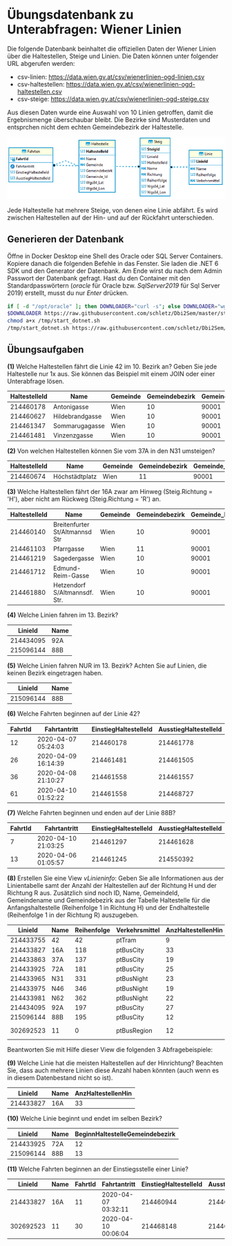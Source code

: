 # Übungsdatenbank zu Unterabfragen: Wiener Linien

Die folgende Datenbank beinhaltet die offiziellen Daten der Wiener Linien über die Haltestellen,
Steige und Linien. Die Daten können unter folgender URL abgerufen werden:

- csv-linien: https://data.wien.gv.at/csv/wienerlinien-ogd-linien.csv
- csv-haltestellen: https://data.wien.gv.at/csv/wienerlinien-ogd-haltestellen.csv
- csv-steige: https://data.wien.gv.at/csv/wienerlinien-ogd-steige.csv

Aus diesen Daten wurde eine Auswahl von 10 Linien getroffen, damit die Ergebnismenge überschaubar
bleibt. Die Bezirke sind Musterdaten und entsprchen nicht dem echten Gemeindebezirk der Haltestelle.

![](datenmodell_1044.png)

Jede Haltestelle hat mehrere Steige, von denen eine Linie abfährt. Es wird zwischen Haltestellen
auf der Hin- und auf der Rückfahrt unterschieden.

## Generieren der Datenbank

Öffne in Docker Desktop eine Shell des Oracle oder SQL Server Containers. Kopiere danach die
folgenden Befehle in das Fenster. Sie laden die .NET 6 SDK und den Generator der Datenbank.
Am Ende wirst du nach dem Admin Passwort der Datenbank gefragt. Hast du den Container mit den
Standardpasswörtern (*oracle* für Oracle bzw. *SqlServer2019* für Sql Server 2019) erstellt,
musst du nur *Enter* drücken.

```bash
if [ -d "/opt/oracle" ]; then DOWNLOADER="curl -s"; else DOWNLOADER="wget -q -O /dev/stdout"; fi
$DOWNLOADER https://raw.githubusercontent.com/schletz/Dbi2Sem/master/start_dotnet.sh > /tmp/start_dotnet.sh
chmod a+x /tmp/start_dotnet.sh
/tmp/start_dotnet.sh https://raw.githubusercontent.com/schletz/Dbi2Sem/master/WienerlinienDb/WienerlinienDb.tar

```


## Übungsaufgaben

**(1)** Welche Haltestellen fährt die Linie 42 im 10. Bezirk an? Geben Sie jede Haltestelle nur 1x
        aus. Sie können das Beispiel mit einem JOIN oder einer Unterabfrage lösen.

| HaltestelleId | Name            | Gemeinde | Gemeindebezirk | Gemeinde_Id | Wgs84_Lat        | Wgs84_Lon        |
| ------------- | --------------- | -------- | -------------- | ----------- | ---------------- | ---------------- |
| 214460178     | Antonigasse     | Wien     | 10             | 90001       | 48.2259528660072 | 16.32978184724   |
| 214460627     | Hildebrandgasse | Wien     | 10             | 90001       | 48.2231580146262 | 16.3385763538715 |
| 214461347     | Sommarugagasse  | Wien     | 10             | 90001       | 48.2261683086003 | 16.3316323767253 |
| 214461481     | Vinzenzgasse    | Wien     | 10             | 90001       | 48.2250013170396 | 16.3344171541061 |

**(2)** Von welchen Haltestellen können Sie vom 37A in den N31 umsteigen?

| HaltestelleId | Name           | Gemeinde | Gemeindebezirk | Gemeinde_Id | Wgs84_Lat        | Wgs84_Lon        |
| ------------- | -------------- | -------- | -------------- | ----------- | ---------------- | ---------------- |
| 214460674     | Höchstädtplatz | Wien     | 11             | 90001       | 48.2392427792165 | 16.3769074670449 |

**(3)** Welche Haltestellen fährt der 16A zwar am Hinweg (Steig.Richtung = 'H'), aber nicht am
        Rückweg (Steig.Richtung = 'R') an.  

| HaltestelleId | Name                           | Gemeinde | Gemeindebezirk | Gemeinde_Id | Wgs84_Lat        | Wgs84_Lon        |
| ------------- | ------------------------------ | -------- | -------------- | ----------- | ---------------- | ---------------- |
| 214460140     | Breitenfurter St/Altmannsd Str | Wien     | 10             | 90001       | 48.1655992519806 | 16.3166125451748 |
| 214461103     | Pfarrgasse                     | Wien     | 11             | 90001       | 48.1496351919079 | 16.347092382765  |
| 214461219     | Sagedergasse                   | Wien     | 10             | 90001       | 48.1615427900746 | 16.3177534055856 |
| 214461712     | Edmund-Reim-Gasse              | Wien     | 10             | 90001       | 48.162525477941  | 16.3142050602134 |
| 214461880     | Hetzendorf S/Altmannsdf. Str.  | Wien     | 10             | 90001       | 48.166605828002  | 16.3157501625021 |

**(4)** Welche Linien fahren im 13. Bezirk?

| LinieId   | Name |
| --------- | ---- |
| 214434095 | 92A  |
| 215096144 | 88B  |

**(5)** Welche Linien fahren NUR im 13. Bezirk? Achten Sie auf Linien, die keinen Bezirk eingetragen
        haben.

| LinieId   | Name |
| --------- | ---- |
| 215096144 | 88B  |

**(6)** Welche Fahrten beginnen auf der Linie 42?

| FahrtId | Fahrtantritt        | EinstiegHaltestelleId | AusstiegHaltestelleId |
| ------- | ------------------- | --------------------- | --------------------- |
| 12      | 2020-04-07 05:24:03 | 214460178             | 214461778             |
| 26      | 2020-04-09 16:14:39 | 214461481             | 214461505             |
| 36      | 2020-04-08 21:10:27 | 214461558             | 214461557             |
| 61      | 2020-04-10 01:52:22 | 214461558             | 214468727             |

**(7)** Welche Fahrten beginnen und enden auf der Linie 88B?

| FahrtId | Fahrtantritt        | EinstiegHaltestelleId | AusstiegHaltestelleId |
| ------- | ------------------- | --------------------- | --------------------- |
| 7       | 2020-04-10 21:03:25 | 214461297             | 214461628             |
| 13      | 2020-04-06 01:05:57 | 214461245             | 214550392             |

**(8)** Erstellen Sie eine View *vLinieninfo*: Geben Sie alle Informationen aus der Linientabelle
        samt der Anzahl der Haltestellen auf der Richtung H und der Richtung R aus. Zusätzlich sind
        noch ID, Name, GemeindeId, Gemeindename und Gemeindebezirk aus der Tabelle Haltestelle
        für die Anfangshaltestelle (Reihenfolge 1 in Richtung H) und der Endhaltestelle
        (Reihenfolge 1 in der Richtung R) auszugeben.

| LinieId   | Name | Reihenfolge | Verkehrsmittel | AnzHaltestellenHin | AnzHaltestellenRetour | BeginnHaltestelleId | BeginnHaltestelleName          | BeginnHaltestelleGemeindeId | BeginnHaltestelleGemeinde | BeginnHaltestelleGemeindebezirk | EndeHaltestelleId | EndeHaltestelleName       | EndeHaltestelleGemeindeId | EndeHaltestelleGemeinde | EndeHaltestelleGemeindebezirk |
| --------- | ---- | ----------- | -------------- | ------------------ | --------------------- | ------------------- | ------------------------------ | --------------------------- | ------------------------- | ------------------------------- | ----------------- | ------------------------- | ------------------------- | ----------------------- | ----------------------------- |
| 214433755 | 42   | 42          | ptTram         | 9                  | 10                    | 214461263           | Schottentor                    | 90001                       | Wien                      | 11                              | 214460178         | Antonigasse               | 90001                     | Wien                    | 10                            |
| 214433827 | 16A  | 118         | ptBusCity      | 33                 | 34                    | 214460944           | Marschallplatz                 | 90001                       | Wien                      | 10                              | 214460119         | Alaudagasse               | 90001                     | Wien                    | 11                            |
| 214433863 | 37A  | 137         | ptBusCity      | 19                 | 19                    | 214460385           | Engerthstraße/Traisengasse     | 90001                       | Wien                      | 11                              | 214460356         | Dänenstraße               | 90001                     | Wien                    | 10                            |
| 214433925 | 72A  | 181         | ptBusCity      | 25                 | 25                    | 214461778           | Gasometer                      | 90001                       | Wien                      | 12                              | 214461616         | Schemmerlstraße/Unterfeld | 90001                     | Wien                    | 12                            |
| 214433965 | N31  | 331         | ptBusNight     | 23                 | 23                    | 214461276           | Schwedenplatz                  | 90001                       | Wien                      | 11                              | 214461374         | Stammersdorf              | 90001                     | Wien                    | 12                            |
| 214433975 | N46  | 346         | ptBusNight     | 19                 | 20                    | 214461068           | Oper/Karlsplatz U              | 90001                       | Wien                      | 11                              | 214461133         | Otto-Wagner-Spital        | 90001                     | Wien                    | 10                            |
| 214433981 | N62  | 362         | ptBusNight     | 22                 | 24                    | 214461068           | Oper/Karlsplatz U              | 90001                       | Wien                      | 11                              | 214460609         | Speising, Hermesstraße    | 90001                     | Wien                    | 10                            |
| 214434095 | 92A  | 197         | ptBusCity      | 27                 | 29                    | 214460746           | Kaisermühlen-VIC               | 90001                       | Wien                      | 12                              | 214461560         | Zachgasse                 | 90001                     | Wien                    | 13                            |
| 215096144 | 88B  | 195         | ptBusCity      | 12                 | 13                    | 214550392           | Seestadt                       | 90001                       | Wien                      | 13                              | 214461166         | Eßling, Wegmayersiedlung  | 90001                     | Wien                    | 13                            |
| 302692523 | 11   | 0           | ptBusRegion    | 12                 | 8                     | 214468148           | Hart/St Pölten Wolfenbergerstr | 30201                       | Hart (St Pölten)          |                                 | 214468727         | St. Georgen/Stfd Schulen  | 30201                     | St Georgen/Steinfeld    |                               |

Beantworten Sie mit Hilfe dieser View die folgenden 3 Abfragebeispiele:

**(9)** Welche Linie hat die meisten Haltestellen auf der Hinrichtung? Beachten Sie, dass auch mehrere
        Linien diese Anzahl haben könnten (auch wenn es in diesem Datenbestand nicht so ist).

| LinieId   | Name | AnzHaltestellenHin |
| --------- | ---- | ------------------ |
| 214433827 | 16A  | 33                 |

**(10)** Welche Linie beginnt und endet im selben Bezirk?

| LinieId   | Name | BeginnHaltestelleGemeindebezirk |
| --------- | ---- | ------------------------------- |
| 214433925 | 72A  | 12                              |
| 215096144 | 88B  | 13                              |

**(11)** Welche Fahrten beginnen an der Einstiegsstelle einer Linie?

| LinieId   | Name | FahrtId | Fahrtantritt        | EinstiegHaltestelleId | AusstiegHaltestelleId |
| --------- | ---- | ------- | ------------------- | --------------------- | --------------------- |
| 214433827 | 16A  | 11      | 2020-04-07 03:32:11 | 214460944             | 214468148             |
| 302692523 | 11   | 30      | 2020-04-10 00:06:04 | 214468148             | 214461276             |
